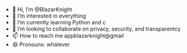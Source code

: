 - 👋 Hi, I’m @BlazarKnight
- 👀 I’m interested in everything
- 🌱 I’m currently learning Python and c
- 💞️ I’m looking to collaborate on privacy, security, and transparentcy 
- 📫 How to reach me appblazarknight@gmail
- 😄 Pronouns: whatever 

<!---
BlazarKnight/BlazarKnight is a ✨ special ✨ repository because its `README.md` (this file) appears on your GitHub profile.
You can click the Preview link to take a look at your changes.
--->
